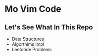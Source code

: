 # Mo Vim Code

## Let's See What In This Repo

- Data Structures
- Algorthims Impl
- Leetcode Problems
